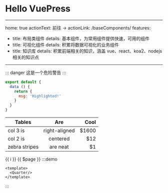 # Hello VuePress

---
home: true
actionText: 前往 →
actionLink: /baseComponents/
features:
- title: 布局类组件
  details: 基本组件，为常用组件提供快速，可用的组件
- title: 可视化组件
  details: 积累将数据可视化的业务组件
- title: 知识库
  details: 积累前端相关的知识，涵盖 vue、react、koa2、nodejs 相关的知识点
---
::: danger
这是一个危险警告
:::
``` js {4}
export default {
  data () {
    return {
      msg: 'Highlighted!'
    }
  }
}
```
| Tables        | Are           | Cool  |
| ------------- |:-------------:| -----:|
| col 3 is      | right-aligned | $1600 |
| col 2 is      | centered      |   $12 |
| zebra stripes | are neat      |    $1 |
<span v-for="i in 3">{{ i }} </span>
{{ $page }}
:::demo
```Vue
<template>
  <Quarter/>
</template>
```
:::